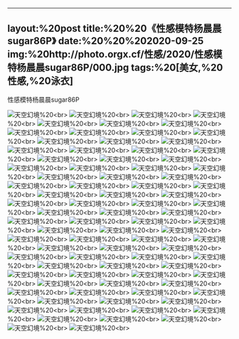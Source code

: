 ﻿---
layout:%20post
title:%20%20《性感模特杨晨晨sugar86P》
date:%20%20%202020-09-25
img:%20http://photo.orgx.cf/性感/2020/性感模特杨晨晨sugar86P/000.jpg
tags:%20[美女,%20性感,%20泳衣]
---

性感模特杨晨晨sugar86P



![天空幻境](http://photo.orgx.cf/性感/2020/性感模特杨晨晨sugar86P/001.jpg%20''天空幻境'')%20<br>
![天空幻境](http://photo.orgx.cf/性感/2020/性感模特杨晨晨sugar86P/002.jpg%20''天空幻境'')%20<br>
![天空幻境](http://photo.orgx.cf/性感/2020/性感模特杨晨晨sugar86P/003.jpg%20''天空幻境'')%20<br>
![天空幻境](http://photo.orgx.cf/性感/2020/性感模特杨晨晨sugar86P/004.jpg%20''天空幻境'')%20<br>
![天空幻境](http://photo.orgx.cf/性感/2020/性感模特杨晨晨sugar86P/005.jpg%20''天空幻境'')%20<br>
![天空幻境](http://photo.orgx.cf/性感/2020/性感模特杨晨晨sugar86P/006.jpg%20''天空幻境'')%20<br>
![天空幻境](http://photo.orgx.cf/性感/2020/性感模特杨晨晨sugar86P/007.jpg%20''天空幻境'')%20<br>
![天空幻境](http://photo.orgx.cf/性感/2020/性感模特杨晨晨sugar86P/008.jpg%20''天空幻境'')%20<br>
![天空幻境](http://photo.orgx.cf/性感/2020/性感模特杨晨晨sugar86P/009.jpg%20''天空幻境'')%20<br>
![天空幻境](http://photo.orgx.cf/性感/2020/性感模特杨晨晨sugar86P/010.jpg%20''天空幻境'')%20<br>
![天空幻境](http://photo.orgx.cf/性感/2020/性感模特杨晨晨sugar86P/011.jpg%20''天空幻境'')%20<br>
![天空幻境](http://photo.orgx.cf/性感/2020/性感模特杨晨晨sugar86P/012.jpg%20''天空幻境'')%20<br>
![天空幻境](http://photo.orgx.cf/性感/2020/性感模特杨晨晨sugar86P/013.jpg%20''天空幻境'')%20<br>
![天空幻境](http://photo.orgx.cf/性感/2020/性感模特杨晨晨sugar86P/014.jpg%20''天空幻境'')%20<br>
![天空幻境](http://photo.orgx.cf/性感/2020/性感模特杨晨晨sugar86P/015.jpg%20''天空幻境'')%20<br>
![天空幻境](http://photo.orgx.cf/性感/2020/性感模特杨晨晨sugar86P/016.jpg%20''天空幻境'')%20<br>
![天空幻境](http://photo.orgx.cf/性感/2020/性感模特杨晨晨sugar86P/017.jpg%20''天空幻境'')%20<br>
![天空幻境](http://photo.orgx.cf/性感/2020/性感模特杨晨晨sugar86P/018.jpg%20''天空幻境'')%20<br>
![天空幻境](http://photo.orgx.cf/性感/2020/性感模特杨晨晨sugar86P/019.jpg%20''天空幻境'')%20<br>
![天空幻境](http://photo.orgx.cf/性感/2020/性感模特杨晨晨sugar86P/020.jpg%20''天空幻境'')%20<br>
![天空幻境](http://photo.orgx.cf/性感/2020/性感模特杨晨晨sugar86P/021.jpg%20''天空幻境'')%20<br>
![天空幻境](http://photo.orgx.cf/性感/2020/性感模特杨晨晨sugar86P/022.jpg%20''天空幻境'')%20<br>
![天空幻境](http://photo.orgx.cf/性感/2020/性感模特杨晨晨sugar86P/023.jpg%20''天空幻境'')%20<br>
![天空幻境](http://photo.orgx.cf/性感/2020/性感模特杨晨晨sugar86P/024.jpg%20''天空幻境'')%20<br>
![天空幻境](http://photo.orgx.cf/性感/2020/性感模特杨晨晨sugar86P/025.jpg%20''天空幻境'')%20<br>
![天空幻境](http://photo.orgx.cf/性感/2020/性感模特杨晨晨sugar86P/026.jpg%20''天空幻境'')%20<br>
![天空幻境](http://photo.orgx.cf/性感/2020/性感模特杨晨晨sugar86P/027.jpg%20''天空幻境'')%20<br>
![天空幻境](http://photo.orgx.cf/性感/2020/性感模特杨晨晨sugar86P/028.jpg%20''天空幻境'')%20<br>
![天空幻境](http://photo.orgx.cf/性感/2020/性感模特杨晨晨sugar86P/029.jpg%20''天空幻境'')%20<br>
![天空幻境](http://photo.orgx.cf/性感/2020/性感模特杨晨晨sugar86P/030.jpg%20''天空幻境'')%20<br>
![天空幻境](http://photo.orgx.cf/性感/2020/性感模特杨晨晨sugar86P/031.jpg%20''天空幻境'')%20<br>
![天空幻境](http://photo.orgx.cf/性感/2020/性感模特杨晨晨sugar86P/032.jpg%20''天空幻境'')%20<br>
![天空幻境](http://photo.orgx.cf/性感/2020/性感模特杨晨晨sugar86P/033.jpg%20''天空幻境'')%20<br>
![天空幻境](http://photo.orgx.cf/性感/2020/性感模特杨晨晨sugar86P/034.jpg%20''天空幻境'')%20<br>
![天空幻境](http://photo.orgx.cf/性感/2020/性感模特杨晨晨sugar86P/035.jpg%20''天空幻境'')%20<br>
![天空幻境](http://photo.orgx.cf/性感/2020/性感模特杨晨晨sugar86P/036.jpg%20''天空幻境'')%20<br>
![天空幻境](http://photo.orgx.cf/性感/2020/性感模特杨晨晨sugar86P/037.jpg%20''天空幻境'')%20<br>
![天空幻境](http://photo.orgx.cf/性感/2020/性感模特杨晨晨sugar86P/038.jpg%20''天空幻境'')%20<br>
![天空幻境](http://photo.orgx.cf/性感/2020/性感模特杨晨晨sugar86P/039.jpg%20''天空幻境'')%20<br>
![天空幻境](http://photo.orgx.cf/性感/2020/性感模特杨晨晨sugar86P/040.jpg%20''天空幻境'')%20<br>
![天空幻境](http://photo.orgx.cf/性感/2020/性感模特杨晨晨sugar86P/041.jpg%20''天空幻境'')%20<br>
![天空幻境](http://photo.orgx.cf/性感/2020/性感模特杨晨晨sugar86P/042.jpg%20''天空幻境'')%20<br>
![天空幻境](http://photo.orgx.cf/性感/2020/性感模特杨晨晨sugar86P/043.jpg%20''天空幻境'')%20<br>
![天空幻境](http://photo.orgx.cf/性感/2020/性感模特杨晨晨sugar86P/044.jpg%20''天空幻境'')%20<br>
![天空幻境](http://photo.orgx.cf/性感/2020/性感模特杨晨晨sugar86P/045.jpg%20''天空幻境'')%20<br>
![天空幻境](http://photo.orgx.cf/性感/2020/性感模特杨晨晨sugar86P/046.jpg%20''天空幻境'')%20<br>
![天空幻境](http://photo.orgx.cf/性感/2020/性感模特杨晨晨sugar86P/047.jpg%20''天空幻境'')%20<br>
![天空幻境](http://photo.orgx.cf/性感/2020/性感模特杨晨晨sugar86P/048.jpg%20''天空幻境'')%20<br>
![天空幻境](http://photo.orgx.cf/性感/2020/性感模特杨晨晨sugar86P/049.jpg%20''天空幻境'')%20<br>
![天空幻境](http://photo.orgx.cf/性感/2020/性感模特杨晨晨sugar86P/050.jpg%20''天空幻境'')%20<br>
![天空幻境](http://photo.orgx.cf/性感/2020/性感模特杨晨晨sugar86P/051.jpg%20''天空幻境'')%20<br>
![天空幻境](http://photo.orgx.cf/性感/2020/性感模特杨晨晨sugar86P/052.jpg%20''天空幻境'')%20<br>
![天空幻境](http://photo.orgx.cf/性感/2020/性感模特杨晨晨sugar86P/053.jpg%20''天空幻境'')%20<br>
![天空幻境](http://photo.orgx.cf/性感/2020/性感模特杨晨晨sugar86P/054.jpg%20''天空幻境'')%20<br>
![天空幻境](http://photo.orgx.cf/性感/2020/性感模特杨晨晨sugar86P/055.jpg%20''天空幻境'')%20<br>
![天空幻境](http://photo.orgx.cf/性感/2020/性感模特杨晨晨sugar86P/056.jpg%20''天空幻境'')%20<br>
![天空幻境](http://photo.orgx.cf/性感/2020/性感模特杨晨晨sugar86P/057.jpg%20''天空幻境'')%20<br>
![天空幻境](http://photo.orgx.cf/性感/2020/性感模特杨晨晨sugar86P/058.jpg%20''天空幻境'')%20<br>
![天空幻境](http://photo.orgx.cf/性感/2020/性感模特杨晨晨sugar86P/059.jpg%20''天空幻境'')%20<br>
![天空幻境](http://photo.orgx.cf/性感/2020/性感模特杨晨晨sugar86P/060.jpg%20''天空幻境'')%20<br>
![天空幻境](http://photo.orgx.cf/性感/2020/性感模特杨晨晨sugar86P/061.jpg%20''天空幻境'')%20<br>
![天空幻境](http://photo.orgx.cf/性感/2020/性感模特杨晨晨sugar86P/062.jpg%20''天空幻境'')%20<br>
![天空幻境](http://photo.orgx.cf/性感/2020/性感模特杨晨晨sugar86P/063.jpg%20''天空幻境'')%20<br>
![天空幻境](http://photo.orgx.cf/性感/2020/性感模特杨晨晨sugar86P/064.jpg%20''天空幻境'')%20<br>
![天空幻境](http://photo.orgx.cf/性感/2020/性感模特杨晨晨sugar86P/065.jpg%20''天空幻境'')%20<br>
![天空幻境](http://photo.orgx.cf/性感/2020/性感模特杨晨晨sugar86P/066.jpg%20''天空幻境'')%20<br>
![天空幻境](http://photo.orgx.cf/性感/2020/性感模特杨晨晨sugar86P/067.jpg%20''天空幻境'')%20<br>
![天空幻境](http://photo.orgx.cf/性感/2020/性感模特杨晨晨sugar86P/068.jpg%20''天空幻境'')%20<br>
![天空幻境](http://photo.orgx.cf/性感/2020/性感模特杨晨晨sugar86P/069.jpg%20''天空幻境'')%20<br>
![天空幻境](http://photo.orgx.cf/性感/2020/性感模特杨晨晨sugar86P/070.jpg%20''天空幻境'')%20<br>
![天空幻境](http://photo.orgx.cf/性感/2020/性感模特杨晨晨sugar86P/071.jpg%20''天空幻境'')%20<br>
![天空幻境](http://photo.orgx.cf/性感/2020/性感模特杨晨晨sugar86P/072.jpg%20''天空幻境'')%20<br>
![天空幻境](http://photo.orgx.cf/性感/2020/性感模特杨晨晨sugar86P/073.jpg%20''天空幻境'')%20<br>
![天空幻境](http://photo.orgx.cf/性感/2020/性感模特杨晨晨sugar86P/074.jpg%20''天空幻境'')%20<br>
![天空幻境](http://photo.orgx.cf/性感/2020/性感模特杨晨晨sugar86P/075.jpg%20''天空幻境'')%20<br>
![天空幻境](http://photo.orgx.cf/性感/2020/性感模特杨晨晨sugar86P/076.jpg%20''天空幻境'')%20<br>
![天空幻境](http://photo.orgx.cf/性感/2020/性感模特杨晨晨sugar86P/077.jpg%20''天空幻境'')%20<br>
![天空幻境](http://photo.orgx.cf/性感/2020/性感模特杨晨晨sugar86P/078.jpg%20''天空幻境'')%20<br>
![天空幻境](http://photo.orgx.cf/性感/2020/性感模特杨晨晨sugar86P/079.jpg%20''天空幻境'')%20<br>
![天空幻境](http://photo.orgx.cf/性感/2020/性感模特杨晨晨sugar86P/080.jpg%20''天空幻境'')%20<br>
![天空幻境](http://photo.orgx.cf/性感/2020/性感模特杨晨晨sugar86P/081.jpg%20''天空幻境'')%20<br>
![天空幻境](http://photo.orgx.cf/性感/2020/性感模特杨晨晨sugar86P/082.jpg%20''天空幻境'')%20<br>
![天空幻境](http://photo.orgx.cf/性感/2020/性感模特杨晨晨sugar86P/083.jpg%20''天空幻境'')%20<br>
![天空幻境](http://photo.orgx.cf/性感/2020/性感模特杨晨晨sugar86P/084.jpg%20''天空幻境'')%20<br>
![天空幻境](http://photo.orgx.cf/性感/2020/性感模特杨晨晨sugar86P/085.jpg%20''天空幻境'')%20<br>
![天空幻境](http://photo.orgx.cf/性感/2020/性感模特杨晨晨sugar86P/086.jpg%20''天空幻境'')%20<br>